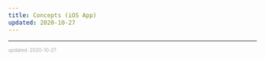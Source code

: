 ```yaml
---
title: Concepts (iOS App)
updated: 2020-10-27
---
```


---

<sup><sub><font color="#a6a6a6">updated: 2020-10-27</font></sub></sup>
